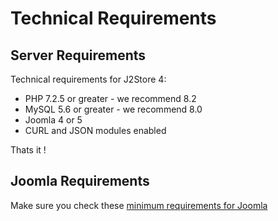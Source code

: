 # Technical Requirements

## Server Requirements <a id="server-requirements"></a>

Technical requirements for J2Store 4:

* PHP 7.2.5 or greater - we recommend 8.2
* MySQL 5.6 or greater - we recommend 8.0
* Joomla 4 or 5
* CURL and JSON modules enabled

Thats it !

## Joomla Requirements <a id="joomla-requirements"></a>

Make sure you check these [minimum requirements for Joomla](https://manual.joomla.org/docs/next/get-started/technical-requirements/)

